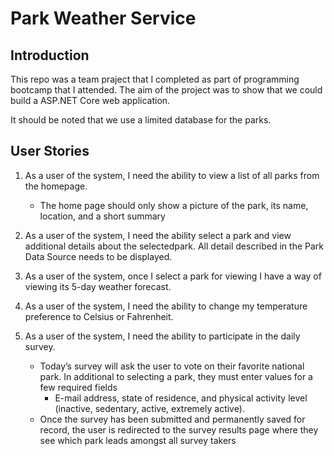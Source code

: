 # Park Weather Service

## Introduction
This repo was a team praject that I completed as part of programming bootcamp that I attended. The aim of the project was to show that 
we could build a ASP.NET Core web application.  

It should be noted that we use a limited database for the parks.

## User Stories

1. As a user of the  system, I need the ability to view a list of all parks from the homepage.
	- The home page should only show a picture of the park, its name, location, and a short summary
2. As a user of the system, I need the ability select a park and view additional details about the selectedpark. All detail described in the Park Data Source needs to be displayed.

3. As a user of the system, once I select a park for viewing I have a way of viewing its 5-day weather forecast. 

4. As a user of the system, I need the ability to change my temperature preference to Celsius or Fahrenheit. 

5. As a user of the system, I need the ability to participate in the daily survey.
	- Today’s survey will ask the user to vote on their favorite national park. In additional to selecting a park, they must enter values for a few required fields
		- E-mail address, state of residence, and physical activity level (inactive, sedentary, active, extremely active).
	- Once the survey has been submitted and permanently saved for record, the user is redirected to the survey results page where they see which park leads amongst all survey takers

